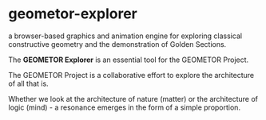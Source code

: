 # geometor-explorer
a browser-based graphics and animation engine for exploring classical constructive geometry and the demonstration of Golden Sections.

The **GEOMETOR Explorer** is an essential tool for the GEOMETOR Project.



The GEOMETOR Project is a collaborative effort to explore the architecture of all that is.

Whether we look at the architecture of nature (matter) or the architecture of logic (mind) - a resonance emerges in the form of a simple proportion.
